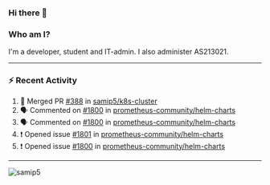 ### Hi there 👋

### Who am I?
I'm a developer, student and IT-admin. I also administer AS213021.

---
### :zap: Recent Activity
<!--START_SECTION:activity-->
1. 🎉 Merged PR [#388](https://github.com/samip5/k8s-cluster/pull/388) in [samip5/k8s-cluster](https://github.com/samip5/k8s-cluster)
2. 🗣 Commented on [#1800](https://github.com/prometheus-community/helm-charts/issues/1800) in [prometheus-community/helm-charts](https://github.com/prometheus-community/helm-charts)
3. 🗣 Commented on [#1800](https://github.com/prometheus-community/helm-charts/issues/1800) in [prometheus-community/helm-charts](https://github.com/prometheus-community/helm-charts)
4. ❗️ Opened issue [#1801](https://github.com/prometheus-community/helm-charts/issues/1801) in [prometheus-community/helm-charts](https://github.com/prometheus-community/helm-charts)
5. ❗️ Opened issue [#1800](https://github.com/prometheus-community/helm-charts/issues/1800) in [prometheus-community/helm-charts](https://github.com/prometheus-community/helm-charts)
<!--END_SECTION:activity-->
---

<img align="center" src="https://github-readme-stats.vercel.app/api?username=samip5&show_icons=true" alt="samip5" />

